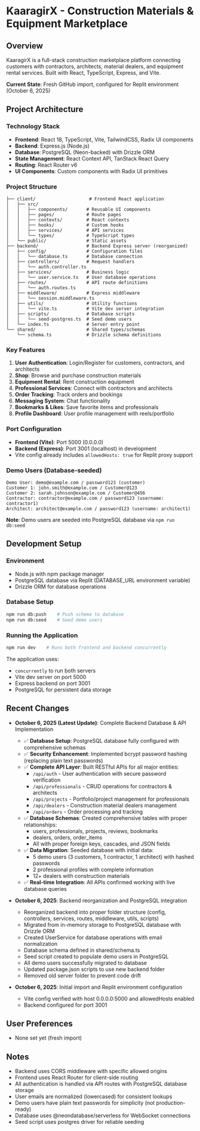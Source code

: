 # KaaragirX - Construction Materials & Equipment Marketplace

## Overview
KaaragirX is a full-stack construction marketplace platform connecting customers with contractors, architects, material dealers, and equipment rental services. Built with React, TypeScript, Express, and Vite.

**Current State**: Fresh GitHub import, configured for Replit environment (October 6, 2025)

## Project Architecture

### Technology Stack
- **Frontend**: React 18, TypeScript, Vite, TailwindCSS, Radix UI components
- **Backend**: Express.js (Node.js)
- **Database**: PostgreSQL (Neon-backed) with Drizzle ORM
- **State Management**: React Context API, TanStack React Query
- **Routing**: React Router v6
- **UI Components**: Custom components with Radix UI primitives

### Project Structure
```
├── client/                    # Frontend React application
│   ├── src/
│   │   ├── components/       # Reusable UI components
│   │   ├── pages/            # Route pages
│   │   ├── contexts/         # React contexts
│   │   ├── hooks/            # Custom hooks
│   │   ├── services/         # API services
│   │   └── types/            # TypeScript types
│   └── public/               # Static assets
├── backend/                  # Backend Express server (reorganized)
│   ├── config/               # Configuration files
│   │   └── database.ts       # Database connection
│   ├── controllers/          # Request handlers
│   │   └── auth.controller.ts
│   ├── services/             # Business logic
│   │   └── user.service.ts   # User database operations
│   ├── routes/               # API route definitions
│   │   └── auth.routes.ts
│   ├── middleware/           # Express middleware
│   │   └── session.middleware.ts
│   ├── utils/                # Utility functions
│   │   └── vite.ts           # Vite dev server integration
│   ├── scripts/              # Database scripts
│   │   └── seed-postgres.ts  # Seed demo users
│   └── index.ts              # Server entry point
└── shared/                   # Shared types/schemas
    └── schema.ts             # Drizzle schema definitions
```

### Key Features
1. **User Authentication**: Login/Register for customers, contractors, and architects
2. **Shop**: Browse and purchase construction materials
3. **Equipment Rental**: Rent construction equipment
4. **Professional Services**: Connect with contractors and architects
5. **Order Tracking**: Track orders and bookings
6. **Messaging System**: Chat functionality
7. **Bookmarks & Likes**: Save favorite items and professionals
8. **Profile Dashboard**: User profile management with reels/portfolio

### Port Configuration
- **Frontend (Vite)**: Port 5000 (0.0.0.0)
- **Backend (Express)**: Port 3001 (localhost) in development
- Vite config already includes `allowedHosts: true` for Replit proxy support

### Demo Users (Database-seeded)
```
Demo User: demo@example.com / password123 (customer)
Customer 1: john.smith@example.com / Customer@123
Customer 2: sarah.johnson@example.com / Customer@456
Contractor: contractor@example.com / password123 (username: contractor1)
Architect: architect@example.com / password123 (username: architect1)
```

**Note**: Demo users are seeded into PostgreSQL database via `npm run db:seed`

## Development Setup

### Environment
- Node.js with npm package manager
- PostgreSQL database via Replit (DATABASE_URL environment variable)
- Drizzle ORM for database operations

### Database Setup
```bash
npm run db:push    # Push schema to database
npm run db:seed    # Seed demo users
```

### Running the Application
```bash
npm run dev    # Runs both frontend and backend concurrently
```

The application uses:
- `concurrently` to run both servers
- Vite dev server on port 5000
- Express backend on port 3001
- PostgreSQL for persistent data storage

## Recent Changes
- **October 6, 2025 (Latest Update)**: Complete Backend Database & API Implementation
  - ✅ **Database Setup**: PostgreSQL database fully configured with comprehensive schemas
  - ✅ **Security Enhancement**: Implemented bcrypt password hashing (replacing plain text passwords)
  - ✅ **Complete API Layer**: Built RESTful APIs for all major entities:
    - `/api/auth` - User authentication with secure password verification
    - `/api/professionals` - CRUD operations for contractors & architects
    - `/api/projects` - Portfolio/project management for professionals
    - `/api/dealers` - Construction material dealers management
    - `/api/orders` - Order processing and tracking
  - ✅ **Database Schemas**: Created comprehensive tables with proper relationships:
    - users, professionals, projects, reviews, bookmarks
    - dealers, orders, order_items
    - All with proper foreign keys, cascades, and JSON fields
  - ✅ **Data Migration**: Seeded database with initial data:
    - 5 demo users (3 customers, 1 contractor, 1 architect) with hashed passwords
    - 2 professional profiles with complete information
    - 12+ dealers with construction materials
  - ✅ **Real-time Integration**: All APIs confirmed working with live database queries
  
- **October 6, 2025**: Backend reorganization and PostgreSQL integration
  - Reorganized backend into proper folder structure (config, controllers, services, routes, middleware, utils, scripts)
  - Migrated from in-memory storage to PostgreSQL database with Drizzle ORM
  - Created UserService for database operations with email normalization
  - Database schema defined in shared/schema.ts
  - Seed script created to populate demo users in PostgreSQL
  - All demo users successfully migrated to database
  - Updated package.json scripts to use new backend folder
  - Removed old server folder to prevent code drift
  
- **October 6, 2025**: Initial import and Replit environment configuration
  - Vite config verified with host 0.0.0.0:5000 and allowedHosts enabled
  - Backend configured for port 3001

## User Preferences
- None set yet (fresh import)

## Notes
- Backend uses CORS middleware with specific allowed origins
- Frontend uses React Router for client-side routing
- All authentication is handled via API routes with PostgreSQL database storage
- User emails are normalized (lowercased) for consistent lookups
- Demo users have plain text passwords for simplicity (not production-ready)
- Database uses @neondatabase/serverless for WebSocket connections
- Seed script uses postgres driver for reliable seeding

